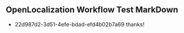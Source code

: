## OpenLocalization Workflow Test MarkDown
* 22d987d2-3d51-4efe-bdad-efd4b02b7a69 thanks!

<!--HONumber=Jul16_HO5-->


